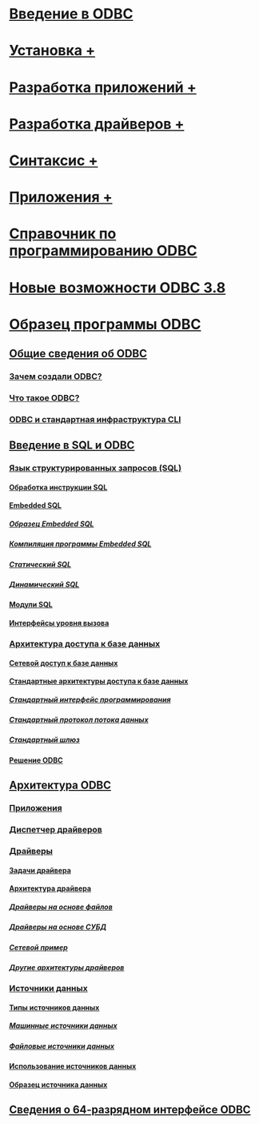 # [Введение в ODBC](introduction-to-odbc.md)

# [Установка +](../../odbc/reference/install/odbc-subkey.md)
# [Разработка приложений +](../../odbc/reference/develop-app/checking-feature-support-and-variability.md)
# [Разработка драйверов +](../../odbc/reference/develop-driver/developing-an-odbc-driver.md)
# [Синтаксис +](../../odbc/reference/syntax/odbc-reference.md)
# [Приложения +](../../odbc/reference/appendixes/odbc-appendixes.md)

# [Справочник по программированию ODBC](odbc-programmer-s-reference.md)
# [Новые возможности ODBC 3.8](what-s-new-in-odbc-3-8.md)
# [Образец программы ODBC](sample-odbc-program.md)

## [Общие сведения об ODBC](odbc-overview.md)
### [Зачем создали ODBC?](why-was-odbc-created.md)
### [Что такое ODBC?](what-is-odbc.md)
### [ODBC и стандартная инфраструктура CLI](odbc-and-the-standard-cli.md)

## [Введение в SQL и ODBC](introduction-to-sql-and-odbc.md)
### [Язык структурированных запросов (SQL)](structured-query-language-sql.md)
#### [Обработка инструкции SQL](processing-a-sql-statement.md)
#### [Embedded SQL](embedded-sql.md)
##### [Образец Embedded SQL](embedded-sql-example.md)
##### [Компиляция программы Embedded SQL](compiling-an-embedded-sql-program.md)
##### [Статический SQL](static-sql.md)
##### [Динамический SQL](dynamic-sql.md)
#### [Модули SQL](sql-modules.md)
#### [Интерфейсы уровня вызова](call-level-interfaces.md)
### [Архитектура доступа к базе данных](database-access-architecture.md)
#### [Сетевой доступ к базе данных](network-database-access.md)
#### [Стандартные архитектуры доступа к базе данных](standard-database-access-architectures.md)
##### [Стандартный интерфейс программирования](standard-programming-interface.md)
##### [Стандартный протокол потока данных](standard-data-stream-protocol.md)
##### [Стандартный шлюз](standard-gateway.md)
#### [Решение ODBC](the-odbc-solution.md)

## [Архитектура ODBC](odbc-architecture.md)
### [Приложения](applications.md)
### [Диспетчер драйверов](the-driver-manager.md)
### [Драйверы](drivers.md)
#### [Задачи драйвера](driver-tasks.md)
#### [Архитектура драйвера](driver-architecture.md)
##### [Драйверы на основе файлов](file-based-drivers.md)
##### [Драйверы на основе СУБД](dbms-based-drivers.md)
##### [Сетевой пример](network-example.md)
##### [Другие архитектуры драйверов](other-driver-architectures.md)
### [Источники данных](data-sources.md)
#### [Типы источников данных](types-of-data-sources.md)
##### [Машинные источники данных](machine-data-sources.md)
##### [Файловые источники данных](file-data-sources.md)
#### [Использование источников данных](using-data-sources.md)
#### [Образец источника данных](data-source-example.md)

## [Сведения о 64-разрядном интерфейсе ODBC](odbc-64-bit-information.md)

